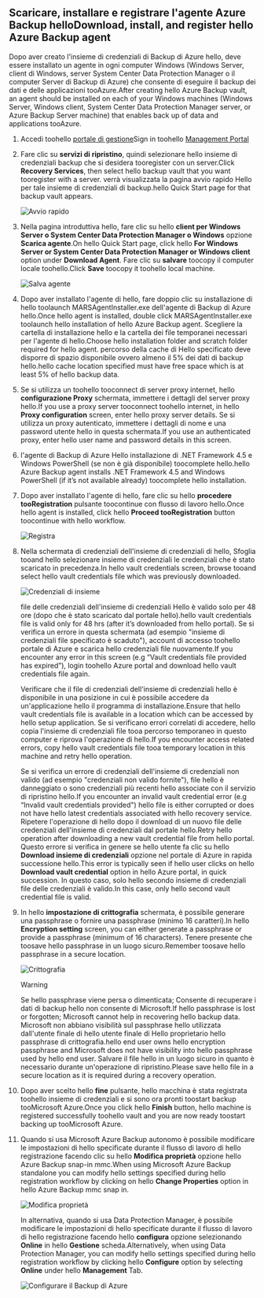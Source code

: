 ## <a name="download-install-and-register-hello-azure-backup-agent"></a><span data-ttu-id="9cc89-101">Scaricare, installare e registrare l'agente Azure Backup hello</span><span class="sxs-lookup"><span data-stu-id="9cc89-101">Download, install, and register hello Azure Backup agent</span></span>
<span data-ttu-id="9cc89-102">Dopo aver creato l'insieme di credenziali di Backup di Azure hello, deve essere installato un agente in ogni computer Windows (Windows Server, client di Windows, server System Center Data Protection Manager o il computer Server di Backup di Azure) che consente di eseguire il backup dei dati e delle applicazioni tooAzure.</span><span class="sxs-lookup"><span data-stu-id="9cc89-102">After creating hello Azure Backup vault, an agent should be installed on each of your Windows machines (Windows Server, Windows client, System Center Data Protection Manager server, or Azure Backup Server machine) that enables back up of data and applications tooAzure.</span></span>

1. <span data-ttu-id="9cc89-103">Accedi toohello [portale di gestione](https://manage.windowsazure.com/)</span><span class="sxs-lookup"><span data-stu-id="9cc89-103">Sign in toohello [Management Portal](https://manage.windowsazure.com/)</span></span>
2. <span data-ttu-id="9cc89-104">Fare clic su **servizi di ripristino**, quindi selezionare hello insieme di credenziali backup che si desidera tooregister con un server.</span><span class="sxs-lookup"><span data-stu-id="9cc89-104">Click **Recovery Services**, then select hello backup vault that you want tooregister with a server.</span></span> <span data-ttu-id="9cc89-105">verrà visualizzata la pagina avvio rapido Hello per tale insieme di credenziali di backup.</span><span class="sxs-lookup"><span data-stu-id="9cc89-105">hello Quick Start page for that backup vault appears.</span></span>
   
    ![Avvio rapido](./media/backup-install-agent/quickstart.png)
3. <span data-ttu-id="9cc89-107">Nella pagina introduttiva hello, fare clic su hello **client per Windows Server o System Center Data Protection Manager o Windows** opzione **Scarica agente**.</span><span class="sxs-lookup"><span data-stu-id="9cc89-107">On hello Quick Start page, click hello **For Windows Server or System Center Data Protection Manager or Windows client** option under **Download Agent**.</span></span> <span data-ttu-id="9cc89-108">Fare clic su **salvare** toocopy il computer locale toohello.</span><span class="sxs-lookup"><span data-stu-id="9cc89-108">Click **Save** toocopy it toohello local machine.</span></span>
   
    ![Salva agente](./media/backup-install-agent/agent.png)
4. <span data-ttu-id="9cc89-110">Dopo aver installato l'agente di hello, fare doppio clic su installazione di hello toolaunch MARSAgentInstaller.exe dell'agente di Backup di Azure hello.</span><span class="sxs-lookup"><span data-stu-id="9cc89-110">Once hello agent is installed, double click MARSAgentInstaller.exe toolaunch hello installation of hello Azure Backup agent.</span></span> <span data-ttu-id="9cc89-111">Scegliere la cartella di installazione hello e la cartella dei file temporanei necessari per l'agente di hello.</span><span class="sxs-lookup"><span data-stu-id="9cc89-111">Choose hello installation folder and scratch folder required for hello agent.</span></span> <span data-ttu-id="9cc89-112">percorso della cache di Hello specificato deve disporre di spazio disponibile ovvero almeno il 5% dei dati di backup hello.</span><span class="sxs-lookup"><span data-stu-id="9cc89-112">hello cache location specified must have free space which is at least 5% of hello backup data.</span></span>
5. <span data-ttu-id="9cc89-113">Se si utilizza un toohello tooconnect di server proxy internet, hello **configurazione Proxy** schermata, immettere i dettagli del server proxy hello.</span><span class="sxs-lookup"><span data-stu-id="9cc89-113">If you use a proxy server tooconnect toohello internet, in hello **Proxy configuration** screen, enter hello proxy server details.</span></span> <span data-ttu-id="9cc89-114">Se si utilizza un proxy autenticato, immettere i dettagli di nome e una password utente hello in questa schermata.</span><span class="sxs-lookup"><span data-stu-id="9cc89-114">If you use an authenticated proxy, enter hello user name and password details in this screen.</span></span>
6. <span data-ttu-id="9cc89-115">l'agente di Backup di Azure Hello installazione di .NET Framework 4.5 e Windows PowerShell (se non è già disponibile) toocomplete hello.</span><span class="sxs-lookup"><span data-stu-id="9cc89-115">hello Azure Backup agent installs .NET Framework 4.5 and Windows PowerShell (if it’s not available already) toocomplete hello installation.</span></span>
7. <span data-ttu-id="9cc89-116">Dopo aver installato l'agente di hello, fare clic su hello **procedere tooRegistration** pulsante toocontinue con flusso di lavoro hello.</span><span class="sxs-lookup"><span data-stu-id="9cc89-116">Once hello agent is installed, click hello **Proceed tooRegistration** button toocontinue with hello workflow.</span></span>
   
   ![Registra](./media/backup-install-agent/register.png)
8. <span data-ttu-id="9cc89-118">Nella schermata di credenziali dell'insieme di credenziali di hello, Sfoglia tooand hello selezionare insieme di credenziali le credenziali che è stato scaricato in precedenza.</span><span class="sxs-lookup"><span data-stu-id="9cc89-118">In hello vault credentials screen, browse tooand select hello vault credentials file which was previously downloaded.</span></span>
   
    ![Credenziali di insieme](./media/backup-install-agent/vc.png)
   
    <span data-ttu-id="9cc89-120">file delle credenziali dell'insieme di credenziali Hello è valido solo per 48 ore (dopo che è stato scaricato dal portale hello).</span><span class="sxs-lookup"><span data-stu-id="9cc89-120">hello vault credentials file is valid only for 48 hrs (after it’s downloaded from hello portal).</span></span> <span data-ttu-id="9cc89-121">Se si verifica un errore in questa schermata (ad esempio "insieme di credenziali file specificato è scaduto"), account di accesso toohello portale di Azure e scarica hello credenziali file nuovamente.</span><span class="sxs-lookup"><span data-stu-id="9cc89-121">If you encounter any error in this screen (e.g “Vault credentials file provided has expired”), login toohello Azure portal and download hello vault credentials file again.</span></span>
   
    <span data-ttu-id="9cc89-122">Verificare che il file di credenziali dell'insieme di credenziali hello è disponibile in una posizione in cui è possibile accedere da un'applicazione hello il programma di installazione.</span><span class="sxs-lookup"><span data-stu-id="9cc89-122">Ensure that hello vault credentials file is available in a location which can be accessed by hello setup application.</span></span> <span data-ttu-id="9cc89-123">Se si verificano errori correlati di accedere, hello copia l'insieme di credenziali file tooa percorso temporaneo in questo computer e riprova l'operazione di hello.</span><span class="sxs-lookup"><span data-stu-id="9cc89-123">If you encounter access related errors, copy hello vault credentials file tooa temporary location in this machine and retry hello operation.</span></span>
   
    <span data-ttu-id="9cc89-124">Se si verifica un errore di credenziali dell'insieme di credenziali non valido (ad esempio "credenziali non valido fornite"), file hello è danneggiato o sono credenziali più recenti hello associate con il servizio di ripristino hello.</span><span class="sxs-lookup"><span data-stu-id="9cc89-124">If you encounter an invalid vault credential error (e.g “Invalid vault credentials provided") hello file is either corrupted or does not have hello latest credentials associated with hello recovery service.</span></span> <span data-ttu-id="9cc89-125">Ripetere l'operazione di hello dopo il download di un nuovo file delle credenziali dell'insieme di credenziali dal portale hello.</span><span class="sxs-lookup"><span data-stu-id="9cc89-125">Retry hello operation after downloading a new vault credential file from hello portal.</span></span> <span data-ttu-id="9cc89-126">Questo errore si verifica in genere se hello utente fa clic su hello **Download insieme di credenziali** opzione nel portale di Azure in rapida successione hello.</span><span class="sxs-lookup"><span data-stu-id="9cc89-126">This error is typically seen if hello user clicks on hello **Download vault credential** option in hello Azure portal, in quick succession.</span></span> <span data-ttu-id="9cc89-127">In questo caso, solo hello secondo insieme di credenziali file delle credenziali è valido.</span><span class="sxs-lookup"><span data-stu-id="9cc89-127">In this case, only hello second vault credential file is valid.</span></span>
9. <span data-ttu-id="9cc89-128">In hello **impostazione di crittografia** schermata, è possibile generare una passphrase o fornire una passphrase (minimo 16 caratteri).</span><span class="sxs-lookup"><span data-stu-id="9cc89-128">In hello **Encryption setting** screen, you can either generate a passphrase or provide a passphrase (minimum of 16 characters).</span></span> <span data-ttu-id="9cc89-129">Tenere presente che toosave hello passphrase in un luogo sicuro.</span><span class="sxs-lookup"><span data-stu-id="9cc89-129">Remember toosave hello passphrase in a secure location.</span></span>
   
    ![Crittografia](./media/backup-install-agent/encryption.png)
   
   > [!WARNING]
   > <span data-ttu-id="9cc89-131">Se hello passphrase viene persa o dimenticata; Consente di recuperare i dati di backup hello non consente di Microsoft.</span><span class="sxs-lookup"><span data-stu-id="9cc89-131">If hello passphrase is lost or forgotten; Microsoft cannot help in recovering hello backup data.</span></span> <span data-ttu-id="9cc89-132">Microsoft non abbiano visibilità sul passphrase hello utilizzata dall'utente finale di hello utente finale di Hello proprietario hello passphrase di crittografia.</span><span class="sxs-lookup"><span data-stu-id="9cc89-132">hello end user owns hello encryption passphrase and Microsoft does not have visibility into hello passphrase used by hello end user.</span></span> <span data-ttu-id="9cc89-133">Salvare il file hello in un luogo sicuro in quanto è necessario durante un'operazione di ripristino.</span><span class="sxs-lookup"><span data-stu-id="9cc89-133">Please save hello file in a secure location as it is required during a recovery operation.</span></span>
   > 
   > 
10. <span data-ttu-id="9cc89-134">Dopo aver scelto hello **fine** pulsante, hello macchina è stata registrata toohello insieme di credenziali e si sono ora pronti toostart backup tooMicrosoft Azure.</span><span class="sxs-lookup"><span data-stu-id="9cc89-134">Once you click hello **Finish** button, hello machine is registered successfully toohello vault and you are now ready toostart backing up tooMicrosoft Azure.</span></span>
11. <span data-ttu-id="9cc89-135">Quando si usa Microsoft Azure Backup autonomo è possibile modificare le impostazioni di hello specificate durante il flusso di lavoro di hello registrazione facendo clic su hello **Modifica proprietà** opzione hello Azure Backup snap-in mmc.</span><span class="sxs-lookup"><span data-stu-id="9cc89-135">When using Microsoft Azure Backup standalone you can modify hello settings specified during hello registration workflow by clicking on hello **Change Properties** option in hello Azure Backup mmc snap in.</span></span>
    
    ![Modifica proprietà](./media/backup-install-agent/change.png)
    
    <span data-ttu-id="9cc89-137">In alternativa, quando si usa Data Protection Manager, è possibile modificare le impostazioni di hello specificate durante il flusso di lavoro di hello registrazione facendo hello **configura** opzione selezionando **Online** in hello **Gestione** scheda.</span><span class="sxs-lookup"><span data-stu-id="9cc89-137">Alternatively, when using Data Protection Manager, you can modify hello settings specified  during hello registration workflow by clicking hello **Configure** option by selecting **Online** under hello **Management** Tab.</span></span>
    
    ![Configurare il Backup di Azure](./media/backup-install-agent/configure.png)

